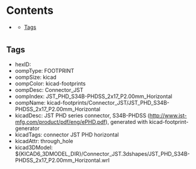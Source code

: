 



Contents
========

* [](#)
	* [Tags](#tags)

# 

## Tags

- hexID: 
- oompType: FOOTPRINT
- oompSize: kicad
- oompColor: kicad-footprints
- oompDesc: Connector_JST
- oompIndex: JST_PHD_S34B-PHDSS_2x17_P2.00mm_Horizontal
- oompName: kicad-footprints/Connector_JST/JST_PHD_S34B-PHDSS_2x17_P2.00mm_Horizontal
- kicadDesc: JST PHD series connector, S34B-PHDSS (http://www.jst-mfg.com/product/pdf/eng/ePHD.pdf), generated with kicad-footprint-generator
- kicadTags: connector JST PHD horizontal
- kicadAttr: through_hole
- kicad3DModel: ${KICAD6_3DMODEL_DIR}/Connector_JST.3dshapes/JST_PHD_S34B-PHDSS_2x17_P2.00mm_Horizontal.wrl
